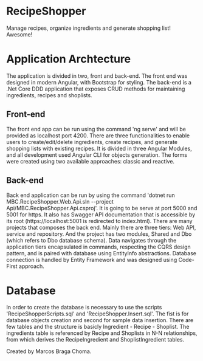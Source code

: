 # RecipeShopper
Manage recipes, organize ingredients and generate shopping list! Awesome!

# Application Archtecture
The application is divided in two, front and back-end. The front end was designed in modern Angular, with Bootstrap for styling.
The back-end is a .Net Core DDD application that exposes CRUD methods for maintaining ingredients, recipes and shoplists.

## Front-end
The front end app can be run using the command 'ng serve' and will be provided as localhost port 4200. There are three functionalities to enable users to create/edit/delete ingredients, create recipes, and generate shopping lists with existing recipes.
It is divided in three Angular Modules, and all development used Angular CLI for objects generation.
The forms were created using two available approaches: classic and reactive. 

## Back-end

Back end application can be run by using the command 'dotnet run MBC.RecipeShopper.Web.Api.sln --project Api/MBC.RecipeShopper.Api.csproj'. It is going to be serve at port 5000 and 5001 for https. It also has Swagger API documentation that is accessible by its root (https://localhost:5001 is redirected to index.html).
There are many projects that composes the back end. Mainly there are three tiers: Web API, service and repository. And the project has two modules, Shared and Dbo (which refers to Dbo database schema).
Data navigates through the application tiers encapsulated in commands, respecting the CQRS design pattern, and is paired with database using EntityInfo abstractions.
Database connection is handled by Entity Framework and was designed using Code-First approach.

# Database
In order to create the database is necessary to use the scripts 'RecipeShopperScripts.sql' and 'RecipeShopper.Insert.sql'. The fist is for database objects creation and second for sample data insertion. There are few tables and the structure is basicly Ingredient - Recipe - Shoplist. The ingredients table is referenced by Recipe and Shoplists in N-N relationships, from which derives the RecipeIngredient and ShoplistIngredient tables.

Created by Marcos Braga Choma.

